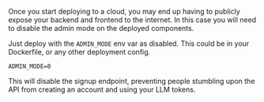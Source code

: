 Once you start deploying to a cloud, you may end up having to publicly expose your backend and frontend to the internet. In this case you will need to disable the admin mode on the deployed components.

Just deploy with the `ADMIN_MODE` env var as disabled. This could be in your Dockerfile, or any other deployment config.
```shell
ADMIN_MODE=0
```

This will disable the signup endpoint, preventing people stumbling upon the API from creating an account and using your LLM tokens.
